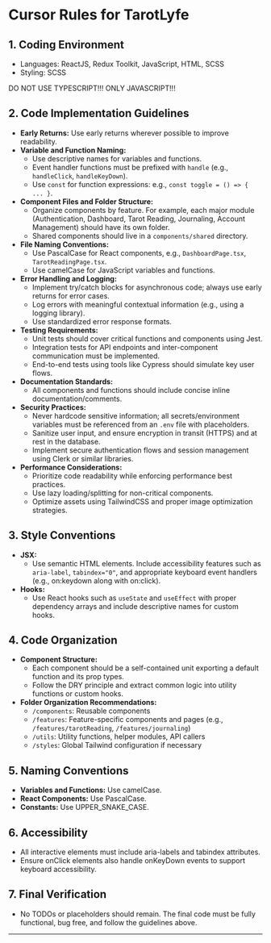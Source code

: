 # Cursor Rules for TarotLyfe

## 1. Coding Environment

- Languages: ReactJS, Redux Toolkit, JavaScript, HTML, SCSS
- Styling: SCSS

DO NOT USE TYPESCRIPT!!! ONLY JAVASCRIPT!!!

## 2. Code Implementation Guidelines

- **Early Returns:** Use early returns wherever possible to improve readability. 
- **Variable and Function Naming:**
  - Use descriptive names for variables and functions.
  - Event handler functions must be prefixed with `handle` (e.g., `handleClick`, `handleKeyDown`).
  - Use `const` for function expressions: e.g., `const toggle = () => { ... }`.
- **Component Files and Folder Structure:**
  - Organize components by feature. For example, each major module (Authentication, Dashboard, Tarot Reading, Journaling, Account Management) should have its own folder.
  - Shared components should live in a `components/shared` directory.
- **File Naming Conventions:**
  - Use PascalCase for React components, e.g., `DashboardPage.tsx`, `TarotReadingPage.tsx`.
  - Use camelCase for JavaScript variables and functions.
- **Error Handling and Logging:**
  - Implement try/catch blocks for asynchronous code; always use early returns for error cases.
  - Log errors with meaningful contextual information (e.g., using a logging library).
  - Use standardized error response formats.
- **Testing Requirements:**
  - Unit tests should cover critical functions and components using Jest.
  - Integration tests for API endpoints and inter-component communication must be implemented.
  - End-to-end tests using tools like Cypress should simulate key user flows.
- **Documentation Standards:**
  - All components and functions should include concise inline documentation/comments.
- **Security Practices:**
  - Never hardcode sensitive information; all secrets/environment variables must be referenced from an `.env` file with placeholders.
  - Sanitize user input, and ensure encryption in transit (HTTPS) and at rest in the database.
  - Implement secure authentication flows and session management using Clerk or similar libraries.
- **Performance Considerations:**
  - Prioritize code readability while enforcing performance best practices.
  - Use lazy loading/splitting for non-critical components.
  - Optimize assets using TailwindCSS and proper image optimization strategies.

## 3. Style Conventions


- **JSX:**
  - Use semantic HTML elements. Include accessibility features such as `aria-label`, `tabindex="0"`, and appropriate keyboard event handlers (e.g., on:keydown along with on:click).
- **Hooks:**
  - Use React hooks such as `useState` and `useEffect` with proper dependency arrays and include descriptive names for custom hooks.

## 4. Code Organization

- **Component Structure:**
  - Each component should be a self-contained unit exporting a default function and its prop types.
  - Follow the DRY principle and extract common logic into utility functions or custom hooks.
- **Folder Organization Recommendations:**
  - `/components`: Reusable components
  - `/features`: Feature-specific components and pages (e.g., `/features/tarotReading`, `/features/journaling`)
  - `/utils`: Utility functions, helper modules, API callers
  - `/styles`: Global Tailwind configuration if necessary

## 5. Naming Conventions

- **Variables and Functions:** Use camelCase. 
- **React Components:** Use PascalCase.
- **Constants:** Use UPPER_SNAKE_CASE.

## 6. Accessibility

- All interactive elements must include aria-labels and tabindex attributes.
- Ensure onClick elements also handle onKeyDown events to support keyboard accessibility.

## 7. Final Verification

- No TODOs or placeholders should remain. The final code must be fully functional, bug free, and follow the guidelines above.

---
